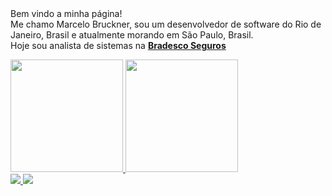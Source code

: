 <div align="left">
  Bem vindo a minha página!<br>
  Me chamo Marcelo Bruckner, sou um desenvolvedor de software do Rio de Janeiro, Brasil e atualmente morando em São Paulo, Brasil.<br>
  Hoje sou analista de sistemas na <b><a href="https://www.bradescoseguros.com.br/" target="_blank">Bradesco Seguros</a></b><p>
</div>
<div style="display: inline_block">
  
  <a href="https://github.com/marcelobruckner">
    <img height="180em" src="https://github-readme-stats.vercel.app/api?username=marcelobruckner&show_icons=true&include_all_commits=true"/>
  </a> 
  <a href="https://github.com/marcelobruckner">
    <img height="180em" src="https://github-readme-stats.vercel.app/api/top-langs/?username=marcelobruckner&layout=compact"/>
  </a>
</div>
  
<div> 
  <a href = "mailto:marcelobruckner@gmail.com" target="_blank">
      <img src="https://img.shields.io/badge/-Gmail-%23333?style=for-the-badge&logo=gmail&logoColor=white" target="_blank">
  </a>
  <a href="https://www.linkedin.com/in/marcelobruckner/" target="_blank">
    <img src="https://img.shields.io/badge/-LinkedIn-%230077B5?style=for-the-badge&logo=linkedin&logoColor=white" target="_blank">
  </a> 
</div>
